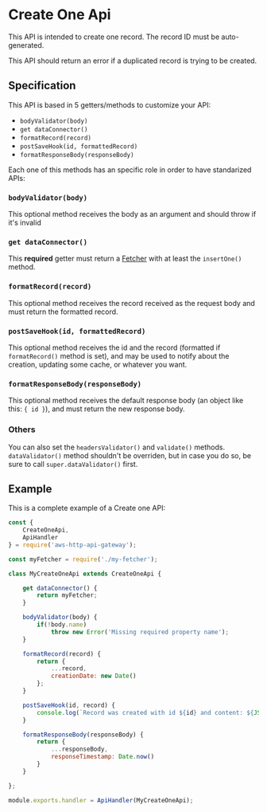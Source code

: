 # Create One Api

This API is intended to create one record. The record ID must be auto-generated.

This API should return an error if a duplicated record is trying to be created.

## Specification

This API is based in 5 getters/methods to customize your API:

- `bodyValidator(body)`
- `get dataConnector()`
- `formatRecord(record)`
- `postSaveHook(id, formattedRecord)`
- `formatResponseBody(responseBody)`

Each one of this methods has an specific role in order to have standarized APIs:

### `bodyValidator(body)`

This optional method receives the body as an argument and should throw if it's invalid

### `get dataConnector()`

This **required** getter must return a [Fetcher](fetchers.md) with at least the `insertOne()` method.

### `formatRecord(record)`

This optional method receives the record received as the request body and must return the formatted record.

### `postSaveHook(id, formattedRecord)`

This optional method receives the id and the record (formatted if `formatRecord()` method is set), and may be used to notify about the creation, updating some cache, or whatever you want.

### `formatResponseBody(responseBody)`

This optional method receives the default response body (an object like this: `{ id }`), and must return the new response body.

### Others

You can also set the `headersValidator()` and `validate()` methods. `dataValidator()` method shouldn't be overriden, but in case you do so, be sure to call `super.dataValidator()` first.

## Example

This is a complete example of a Create one API:

```js
const {
	CreateOneApi,
	ApiHandler
} = require('aws-http-api-gateway');

const myFetcher = require('./my-fetcher');

class MyCreateOneApi extends CreateOneApi {

	get dataConnector() {
		return myFetcher;
	}

	bodyValidator(body) {
		if(!body.name)
			throw new Error('Missing required property name');
	}

	formatRecord(record) {
		return {
			...record,
			creationDate: new Date()
		};
	}

	postSaveHook(id, record) {
		console.log(`Record was created with id ${id} and content: ${JSON.stringify(record)}`);
	}

	formatResponseBody(responseBody) {
		return {
			...responseBody,
			responseTimestamp: Date.now()
		}
	}

};

module.exports.handler = ApiHandler(MyCreateOneApi);
```
